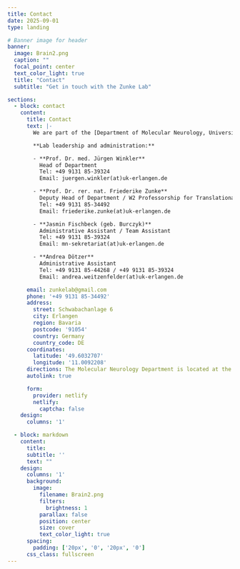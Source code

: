 ```yaml
---
title: Contact
date: 2025-09-01
type: landing

# Banner image for header
banner:
  image: Brain2.png
  caption: ""
  focal_point: center
  text_color_light: true
  title: "Contact"
  subtitle: "Get in touch with the Zunke Lab"

sections:
  - block: contact
    content:
      title: Contact
      text: |-
        We are part of the [Department of Molecular Neurology, University Hospital Erlangen](https://www.molekulare-neurologie.uk-erlangen.de/forschung-und-lehre/w1-professur-fuer-translationale-neurowissenschaften/).

        **Lab leadership and administration:**

        - **Prof. Dr. med. Jürgen Winkler**  
          Head of Department  
          Tel: +49 9131 85-39324  
          Email: juergen.winkler(at)uk-erlangen.de  

        - **Prof. Dr. rer. nat. Friederike Zunke**  
          Deputy Head of Department / W2 Professorship for Translational Neurosciences  
          Tel: +49 9131 85-34492  
          Email: friederike.zunke(at)uk-erlangen.de  

        - **Jasmin Fischbeck (geb. Burczyk)**  
          Administrative Assistant / Team Assistant  
          Tel: +49 9131 85-39324  
          Email: mn-sekretariat(at)uk-erlangen.de  

        - **Andrea Dötzer**  
          Administrative Assistant  
          Tel: +49 9131 85-44268 / +49 9131 85-39324  
          Email: andrea.weitzenfelder(at)uk-erlangen.de  

      email: zunkelab@gmail.com
      phone: '+49 9131 85-34492'
      address:
        street: Schwabachanlage 6
        city: Erlangen
        region: Bavaria
        postcode: '91054'
        country: Germany
        country_code: DE
      coordinates:
        latitude: '49.6032707'
        longitude: '11.0092208'
      directions: The Molecular Neurology Department is located at the University Hospital Erlangen, Schwabachanlage 6.
      autolink: true

      form:
        provider: netlify
        netlify:
          captcha: false
    design:
      columns: '1'

  - block: markdown
    content:
      title:
      subtitle: ''
      text: ""
    design:
      columns: '1'
      background:
        image: 
          filename: Brain2.png
          filters:
            brightness: 1
          parallax: false
          position: center
          size: cover
          text_color_light: true
      spacing:
        padding: ['20px', '0', '20px', '0']
      css_class: fullscreen
---
```

